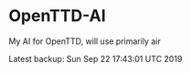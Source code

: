 # OpenTTD-AI
My AI for OpenTTD, will use primarily air

Latest backup: Sun Sep 22 17:43:01 UTC 2019
